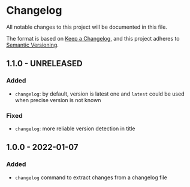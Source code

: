 # Changelog

All notable changes to this project will be documented in this file.

The format is based on [Keep a Changelog](https://keepachangelog.com/en/1.0.0/),
and this project adheres to [Semantic Versioning](https://semver.org/spec/v2.0.0.html).

## 1.1.0 - UNRELEASED

### Added

- `changelog`: by default, version is latest one and `latest` could be used when precise version is not known

### Fixed

- `changelog`: more reliable version detection in title

## 1.0.0 - 2022-01-07

### Added

- `changelog` command to extract changes from a changelog file

